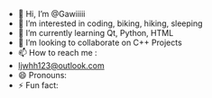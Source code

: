- 👋 Hi, I’m @Gawiiiii
- 👀 I’m interested in coding, biking, hiking, sleeping
- 🌱 I’m currently learning Qt, Python, HTML
- 💞️ I’m looking to collaborate on C++ Projects
- 📫 How to reach me :
- ljwhh123@outlook.com
- 😄 Pronouns: 
- ⚡ Fun fact: 

<!---
Gawiiiii/Gawiiiii is a ✨ special ✨ repository because its `README.md` (this file) appears on your GitHub profile.
You can click the Preview link to take a look at your changes.
--->
